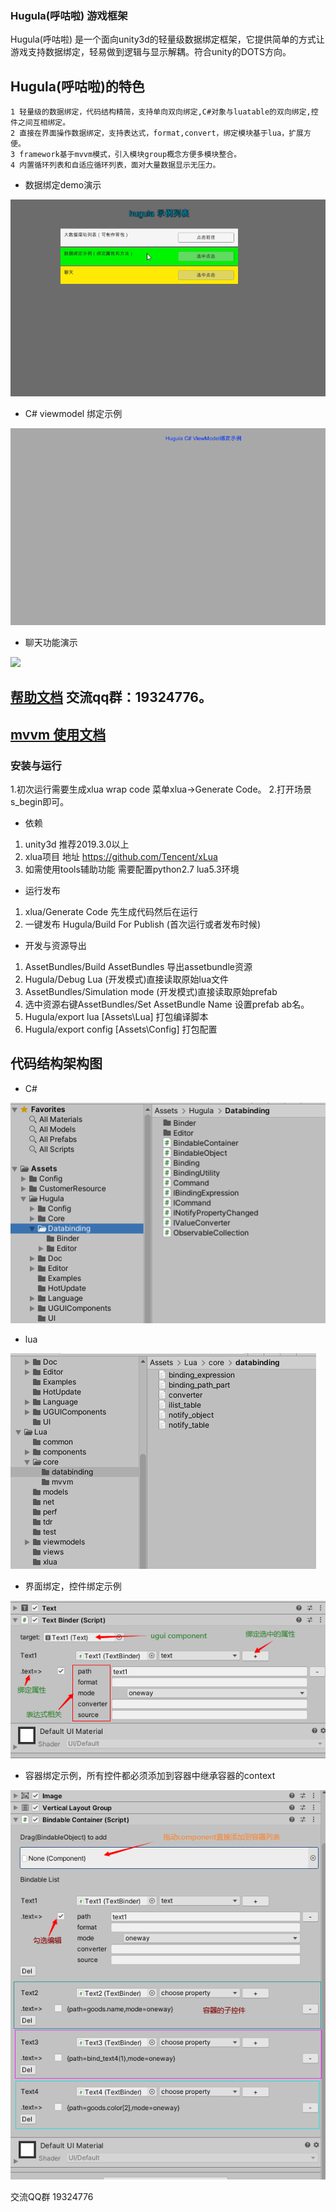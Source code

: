 ### Hugula(呼咕啦) 游戏框架 

Hugula(呼咕啦) 是一个面向unity3d的轻量级数据绑定框架，它提供简单的方式让游戏支持数据绑定，轻易做到逻辑与显示解耦。符合unity的DOTS方向。

## Hugula(呼咕啦)的特色
    1 轻量级的数据绑定，代码结构精简，支持单向双向绑定,C#对象与luatable的双向绑定,控件之间互相绑定。
    2 直接在界面操作数据绑定，支持表达式，format,convert，绑定模块基于lua，扩展方便。
    3 framework基于mvvm模式，引入模块group概念方便多模块整合。
    4 内置循环列表和自适应循环列表，面对大量数据显示无压力。
   
* 数据绑定demo演示

![](Client/Assets/Hugula/Doc/hugula_databinding_demo.gif)

* C# viewmodel 绑定示例

![](Client/Assets/Hugula/Doc/hugula_databinding_cs_vm.gif)

* 聊天功能演示

![](Client/Assets/Hugula/Doc/hugula_databinding_chat_demo.gif)

## [帮助文档](https://github.com/tenvick/hugula/wiki)  交流qq群：19324776。

## [mvvm 使用文档](https://github.com/tenvick/hugula/wiki/hugula-mvvm-%E4%BD%BF%E7%94%A8)
 

### 安装与运行
1.初次运行需要生成xlua wrap code 菜单xlua->Generate Code。
2.打开场景s_begin即可。
* 依赖
1. unity3d 推荐2019.3.0以上
2. xlua项目 地址 https://github.com/Tencent/xLua
3. 如需使用tools辅助功能 需要配置python2.7 lua5.3环境
* 运行发布
1. xlua/Generate Code 先生成代码然后在运行
2. 一键发布 Hugula/Build For Publish (首次运行或者发布时候)
* 开发与资源导出
1. AssetBundles/Build AssetBundles 导出assetbundle资源
2. Hugula/Debug Lua (开发模式)直接读取原始lua文件
3. AssetBundles/Simulation mode (开发模式)直接读取原始prefab
4. 选中资源右键AssetBundles/Set AssetBundle Name 设置prefab ab名。
5. Hugula/export lua [Assets\Lua]          打包编译脚本
6. Hugula/export config [Assets\Config]    打包配置
 

## 代码结构架构图

* C#

![](Client/Assets/Hugula/Doc/cs_binding_code.png)

* lua

![](Client/Assets/Hugula/Doc/lua_binding_code.png)

* 界面绑定，控件绑定示例

![](Client/Assets/Hugula/Doc/ui_binding_eg.png)

* 容器绑定示例，所有控件都必须添加到容器中继承容器的context

![](Client/Assets/Hugula/Doc/ui_bindable_container.png)

交流QQ群 19324776
